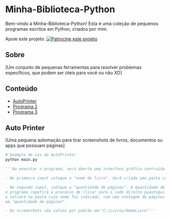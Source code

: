 # Minha-Biblioteca-Python

Bem-vindo à Minha-Biblioteca-Python! Esta é uma coleção de pequenos programas escritos em Python, criados por mim.

Apoie este projeto: [![Patrocine este projeto](https://img.shields.io/badge/-Sponsor-fafbfc?logo=GitHub%20Sponsors)](https://github.com/sponsors/BrunoBenvenutti)

## Sobre

[Um conjunto de pequenas ferramentas para resolver problemas específicos, que podem ser úteis para você ou não XD]

## Conteúdo

- [AutoPrinter](#programa-1)
- [Programa 2](#programa-2)
- [Programa 3](#programa-3)

## Auto Printer 

[Uma pequena automação para tirar screenshots de livros, documentos ou apps que possuam páginas]

```python
# Exemplo de uso do AutoPrinter
python main.py

'''Ao executar o programa, será aberto uma interface gráfica contruida com a biblioteca PySimpleGUI.

- No primeiro input coloque o "nome do livro". Será criada uma pasta com esse nome, onde os prints seram salvos.

- No segundo input, indique a "quantidade de páginas". A quantidade de páginas, é a quantidade de vezes que
o programa repetirá o processo de clicar para o lado direito pyautogui.press('right') tirará um print da tela
e salvará na pasta cujo nome foi indicado, com uma contagem de páginas no nome de cada print, que foi indicada
em "quantidade de páginas".

- Os screenshots são salvos por padrão em:"C:/Livros/NomeLivro"'''
